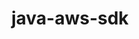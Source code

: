---
title: java-aws-sdk
registryType: instrumentation
tags:
  - opentracing
  
  - Java
  
repo: https://github.com/opentracing-contrib/java-aws-sdk
license: Apache License 2.0
description: OpenTracing instrumentation for AWS SDK
authors: OpenTracing Contributors
otVersion: latest
---